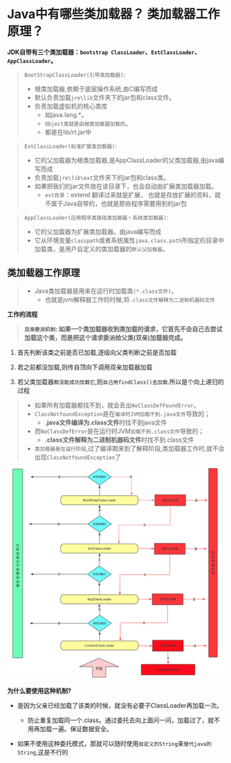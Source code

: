 # Java中有哪些类加载器？ 类加载器工作原理？ 

**JDK⾃带有三个类加载器：`bootstrap ClassLoader`、`ExtClassLoader`、`AppClassLoader`。** 

> `BootStrapClassLoader(引导类加载器)`:
>
> - 根类加载器,依赖于底层操作系统,由C编写而成
> - 默认负责加载`jre\lib`⽂件夹下的jar包和class⽂件。 
> - 负责加载虚拟机的核心类库
>   - 如java.lang.*。
>   - `Object类就是由根类加载器加载的`。
>   - 都是在lib/rt.jar中

> `ExtClassLoader(标准扩展类加载器)`:
>
> - 它的父加载器为根类加载器,是AppClassLoader的⽗类加载器,由java编写而成
> - 负责加载`jre\lib\ext`⽂件夹下的jar包和class类。 
> - 如果把我们的jar文件放在该目录下，也会自动由扩展类加载器加载。
>   - `ext目录`：extend 翻译过来就是扩展， 也就是存放扩展的资料，就不属于Java自带的，也就是那些程序需要用到的jar包

> `AppClassLoader(应用程序类路径类加载器丶系统类加载器)`:
>
> - 它的父加载器为扩展类加载器。由java编写而成
> - 它从环境变量`classpath`或者系统属性`java.class.path`所指定的目录中加载类，是用户自定义的类加载器的`默认父加载器`。
>
> 

## 类加载器工作原理

> - Java类加载器是用来在运行时加载类`(*.class文件)`。
>   - 也就是jvm解释器工作的时候,将`.class文件解释为二进制机器码文件`

**工作的流程**

> **`双亲委派机制`: 如果一个类加载器收到类加载的请求，它首先不会自己去尝试加载这个类，而是把这个请求委派给父类(双亲)加载器完成。**

1. 首先判断该类之前是否已加载,逐级向父类判断之前是否加载

2. 若之前都没加载,则传自顶向下调用双亲加载器加载

3. 若父类加载器`都没能成功加载它`,则`自己用findClass()去加载`.所以是个向上递归的过程

>- 如果所有加载器都找不到，就会丢出`NoClassDefFoundError`。
> - `ClassNotfoundException`是在`编译时JVM加载不到.java文件`导致的；
>   - **.java文件编译为.class文件**时找不到java文件
> - 而`NoClassDefError`是在运行时JVM`加载不到.class文件`导致的；
>   - **.class文件解释为二进制机器码文件**时找不到.class文件
>- `类加载器是在运行阶段`,过了编译期来到了解释阶段,类加载器工作时,就不会出现`ClassNotfoundException`了

![img](../../../picture\aHR0cHM6Ly91cGxvYWQtaW1hZ2VzLmppYW5zaHUuaW8vdXBsb2FkX2ltYWdlcy83NjM0MjQ1LTdiNzg4MmUxZjRlYTVkN2QucG5n)

**为什么要使用这种机制?**

- 是因为父亲已经加载了该类的时候，就没有必要子ClassLoader再加载一次。
  - 防止重复加载同一个.class。通过委托去向上面问一问，加载过了，就不用再加载一遍。保证数据安全。

- 如果不使用这种委托模式，那就可以随时使用`自定义的String`来`替代java的String`,这是不行的